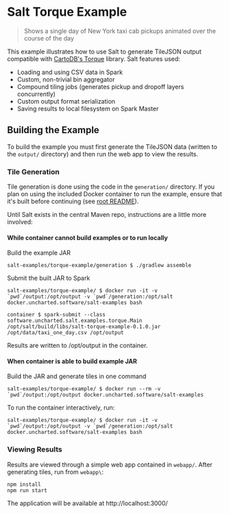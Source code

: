 # Salt Torque Example

> Shows a single day of New York taxi cab pickups animated over the course of the day

This example illustrates how to use Salt to generate TileJSON output compatible with [CartoDB's Torque](https://github.com/CartoDB/Torque) library. Salt features used:

 - Loading and using CSV data in Spark
 - Custom, non-trivial bin aggregator
 - Compound tiling jobs (generates pickup and dropoff layers concurrently)
 - Custom output format serialization
 - Saving results to local filesystem on Spark Master

## Building the Example
To build the example you must first generate the TileJSON data (written to the `output/` directory) and then run the web app to view the results.

### Tile Generation

Tile generation is done using the code in the `generation/` directory. If you plan on using the included Docker container to run the example, ensure that it's built before continuing (see [root README](../README.md)).

Until Salt exists in the central Maven repo, instructions are a little more involved:

#### While container cannot build examples or to run locally

Build the example JAR
```
salt-examples/torque-example/generation $ ./gradlew assemble
```

Submit the built JAR to Spark
```
salt-examples/torque-example/ $ docker run -it -v `pwd`/output:/opt/output -v `pwd`/generation:/opt/salt docker.uncharted.software/salt-examples bash

container $ spark-submit --class software.uncharted.salt.examples.torque.Main /opt/salt/build/libs/salt-torque-example-0.1.0.jar /opt/data/taxi_one_day.csv /opt/output
```

Results are written to /opt/output in the container.


#### When container is able to build example JAR

Build the JAR and generate tiles in one command
```
salt-examples/torque-example/ $ docker run --rm -v `pwd`/output:/opt/output docker.uncharted.software/salt-examples
```

To run the container interactively, run:
```
salt-examples/torque-example/ $ docker run -it -v `pwd`/output:/opt/output -v `pwd`/generation:/opt/salt docker.uncharted.software/salt-examples bash
```

### Viewing Results

Results are viewed through a simple web app contained in `webapp/`. After generating tiles, run from `webapp\`:

```
npm install
npm run start
```

The application will be available at http://localhost:3000/

